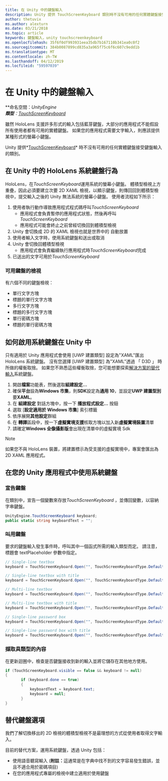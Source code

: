 ```yaml
---
title: 在 Unity 中的鍵盤輸入
description: Unity 提供 TouchScreenKeyboard 類別時不沒有可用的任何實體鍵盤接受鍵盤輸入。
author: thetuvix
ms.author: alexturn
ms.date: 03/21/2018
ms.topic: article
keywords: 鍵盤輸入，unity touchscreenkeyboard
ms.openlocfilehash: 35f6f0df993931eea35db7b167110b341ea0c0f2
ms.sourcegitcommit: 384b0087899cd835a3a965f75c6f6c607c9edd1b
ms.translationtype: MT
ms.contentlocale: zh-TW
ms.lasthandoff: 04/12/2019
ms.locfileid: "59597039"
---
```

# <a name="keyboard-input-in-unity"></a>在 Unity 中的鍵盤輸入

**命名空間：***UnityEngine*<br>
 **類型**：*[TouchScreenKeyboard](http://docs.unity3d.com/ScriptReference/TouchScreenKeyboard.html)*

雖然 HoloLens 支援許多形式的輸入包括藍芽鍵盤，大部分的應用程式不能假設所有使用者都有可用的實體鍵盤。 如果您的應用程式需要文字輸入，則應該提供某種形式的螢幕小鍵盤。

Unity 提供*[TouchScreenKeyboard](http://docs.unity3d.com/ScriptReference/TouchScreenKeyboard.html)* 時不沒有可用的任何實體鍵盤接受鍵盤輸入的類別。

## <a name="hololens-system-keyboard-behavior-in-unity"></a>在 Unity 中的 HoloLens 系統鍵盤行為

HoloLens，在*TouchScreenKeyboard*運用系統的螢幕小鍵盤。 體積型檢視上方重疊，因此必須要建立次要 2D XAML 檢視，以顯示鍵盤，則傳回回到體積型檢視中，提交輸入之後的 Unity 無法系統的螢幕小鍵盤。 使用者流程如下所示：
1. 使用者執行動作導致應用程式程式碼呼叫*TouchScreenKeyboard*
    * 應用程式會負責暫停的應用程式狀態，然後再呼叫*TouchScreenKeyboard*
    * 應用程式可能會終止之前曾經切換回到體積型檢視
2. Unity 會切換成 2D 的 XAML 檢視也就是世界中的 自動放置
3. 使用者輸入文字時，使用系統鍵盤和送出或取消
4. Unity 會切換回體積型檢視
    * 應用程式會負責繼續執行應用程式時*TouchScreenKeyboard*完成
5. 已送出的文字可用於*TouchScreenKeyboard*

### <a name="available-keyboard-views"></a>可用鍵盤的檢視

有六個不同的鍵盤檢視：
* 單行文字方塊
* 標題的單行文字方塊
* 多行文字方塊
* 標題的多行文字方塊
* 單行密碼方塊
* 標題的單行密碼方塊

## <a name="how-to-enable-the-system-keyboard-in-unity"></a>如何啟用系統鍵盤在 Unity 中

只有適用於 Unity 應用程式會使用 [UWP 建置類型] 設定為"XAML"匯出 HoloLens 系統鍵盤。 沒有您選擇 [UWP 建置類型] 為"XAML"透過 「 D3D 」 時所做的權衡取捨。 如果您不熟悉這些權衡取捨，您可能想要探索[解決方案的替代輸入](#alternative-keyboard-options)系統鍵盤。
1. 開啟**檔案**功能表，然後選取**組建設定...**
2. 確保**平台**設為**Windows 市集**，則**SDK**設定為**通用 10**，並設定**UWP 建置型別**要**XAML**。
3. 在 **組建設定** 對話方塊中，按一下 **播放程式設定...** 按鈕
4. 選取 [**設定適用於 Windows 市集**] 索引標籤
5. 依序展開**其他設定**群組
6. 在 **轉譯**區段中，按一下**虛擬實境支援**核取方塊以加入新**虛擬實境裝置**清單
7. 請確定**Windows 全像攝影版**會出現在清單中的虛擬實境 Sdk

>[!NOTE]
>如果您不與 HoloLens 裝置，將建置標示為受支援的虛擬實境中，專案會匯出為 2D XAML 應用程式。

## <a name="using-the-system-keyboard-in-your-unity-app"></a>在您的 Unity 應用程式中使用系統鍵盤

### <a name="declare-the-keyboard"></a>宣告鍵盤

在類別中，宣告一個變數來存放*TouchScreenKeyboard* ，並傳回變數，以容納字串鍵盤。

```cs
UnityEngine.TouchScreenKeyboard keyboard;
public static string keyboardText = "";
```

### <a name="invoke-the-keyboard"></a>叫用鍵盤

要求的鍵盤輸入發生事件時，呼叫其中一個函式所需的輸入類型而定。 請注意，標題會 textPlaceholder 參數中指定。

```cs
// Single-line textbox
keyboard = TouchScreenKeyboard.Open("", TouchScreenKeyboardType.Default, false, false, false, false);

// Single-line textbox with title
keyboard = TouchScreenKeyboard.Open("", TouchScreenKeyboardType.Default, false, false, false, false, "Single-line title");

// Multi-line textbox
keyboard = TouchScreenKeyboard.Open("", TouchScreenKeyboardType.Default, false, true, false, false);

// Multi-line textbox with title
keyboard = TouchScreenKeyboard.Open("", TouchScreenKeyboardType.Default, false, true, false, false, "Multi-line Title");

// Single-line password box
keyboard = TouchScreenKeyboard.Open("", TouchScreenKeyboardType.Default, false, false, true, false);

// Single-line password box with title
keyboard = TouchScreenKeyboard.Open("", TouchScreenKeyboardType.Default, false, false, true, false, "Secure Single-line Title");
```

### <a name="retrieve-typed-contents"></a>擷取具類型的內容

在更新迴圈中，檢查是否鍵盤接收到新的輸入並將它儲存在其他地方使用。

```cs
if (TouchScreenKeyboard.visible == false && keyboard != null)
{
       if (keyboard.done == true)
       {
           keyboardText = keyboard.text;
           keyboard = null;
       }
}
```

## <a name="alternative-keyboard-options"></a>替代鍵盤選項

我們了解切換移出的 2D 檢視的體積型檢視不是最理想的方式從使用者取得文字輸入。

目前的替代方案，運用系統鍵盤，透過 Unity 包括：
* 使用語音聽寫輸入 (<b>附註：</b>這通常是在字典中找不到的文字容易發生錯誤，並且不適合用於密碼項目)
* 在您的應用程式專屬的檢視中建立適用於使用鍵盤
